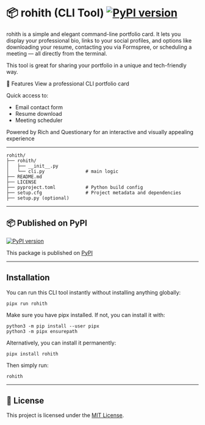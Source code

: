# 📦 rohith (CLI Tool) [![PyPI version](https://badge.fury.io/py/rohith.svg)](https://pypi.org/project/rohith/)


rohith is a simple and elegant command-line portfolio card. It lets you display your professional bio, links to your social profiles, and options like downloading your resume, contacting you via Formspree, or scheduling a meeting — all directly from the terminal.

This tool is great for sharing your portfolio in a unique and tech-friendly way.

🚀 Features
View a professional CLI portfolio card

Quick access to:
- Email contact form
- Resume download
- Meeting scheduler

Powered by Rich and Questionary for an interactive and visually appealing experience 

---
```
rohith/
├── rohith/                  
│   ├── __init__.py          
│   └── cli.py               # main logic
├── README.md                
├── LICENSE                  
├── pyproject.toml           # Python build config
├── setup.cfg                # Project metadata and dependencies
├── setup.py (optional)
```
---
## 📦 Published on PyPI

[![PyPI version](https://badge.fury.io/py/rohith.svg)](https://pypi.org/project/rohith/)

This package is published on [PyPI](https://pypi.org/project/rohith/)

---
## Installation
You can run this CLI tool instantly without installing anything globally:
```
pipx run rohith
```

Make sure you have pipx installed. If not, you can install it with:
```
python3 -m pip install --user pipx
python3 -m pipx ensurepath
```

Alternatively, you can install it permanently:
```
pipx install rohith
```
Then simply run:
```
rohith
```
---

## 📝 License

This project is licensed under the [MIT License](LICENSE).
